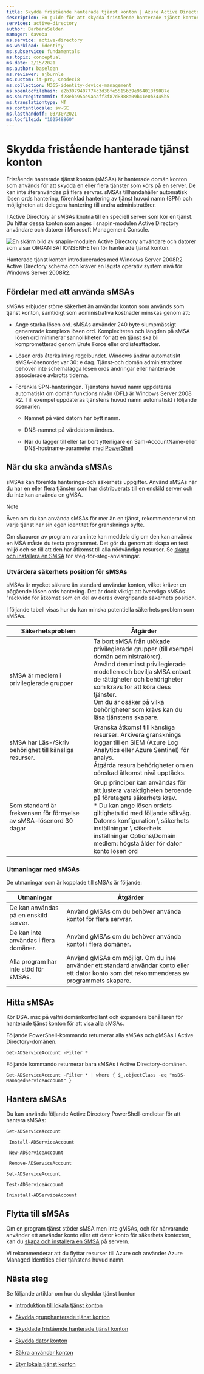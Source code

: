 ```yaml
---
title: Skydda fristående hanterade tjänst konton | Azure Active Directory
description: En guide för att skydda fristående hanterade tjänst konton.
services: active-directory
author: BarbaraSelden
manager: daveba
ms.service: active-directory
ms.workload: identity
ms.subservice: fundamentals
ms.topic: conceptual
ms.date: 2/15/2021
ms.author: baselden
ms.reviewer: ajburnle
ms.custom: it-pro, seodec18
ms.collection: M365-identity-device-management
ms.openlocfilehash: e2b3079407774c3d36fe5515b39e964018f9087e
ms.sourcegitcommit: f28ebb95ae9aaaff3f87d8388a09b41e0b3445b5
ms.translationtype: MT
ms.contentlocale: sv-SE
ms.lasthandoff: 03/30/2021
ms.locfileid: "102548860"
---
```

# <a name="securing-standalone-managed-service-accounts"></a>Skydda fristående hanterade tjänst konton

Fristående hanterade tjänst konton (sMSAs) är hanterade domän konton som används för att skydda en eller flera tjänster som körs på en server. De kan inte återanvändas på flera servrar. sMSAs tillhandahåller automatisk lösen ords hantering, förenklad hantering av tjänst huvud namn (SPN) och möjligheten att delegera hantering till andra administratörer. 

I Active Directory är sMSAs knutna till en speciell server som kör en tjänst. Du hittar dessa konton som anges i snapin-modulen Active Directory användare och datorer i Microsoft Management Console.

![En skärm bild av snapin-modulen Active Directory användare och datorer som visar ORGANISATIONSENHETen för hanterade tjänst konton.](./media/securing-service-accounts/secure-standalone-msa-image-1.png)

Hanterade tjänst konton introducerades med Windows Server 2008R2 Active Directory schema och kräver en lägsta operativ system nivå för Windows Server 2008R2. 

## <a name="benefits-of-using-smsas"></a>Fördelar med att använda sMSAs

sMSAs erbjuder större säkerhet än användar konton som används som tjänst konton, samtidigt som administrativa kostnader minskas genom att:

* Ange starka lösen ord. sMSAs använder 240 byte slumpmässigt genererade komplexa lösen ord. Komplexiteten och längden på sMSA lösen ord minimerar sannolikheten för att en tjänst ska bli komprometterad genom Brute Force eller ordlisteattacker.

* Lösen ords återkallning regelbundet. Windows ändrar automatiskt sMSA-lösenordet var 30: e dag. Tjänst-och domän administratörer behöver inte schemalägga lösen ords ändringar eller hantera de associerade avbrotts tiderna.

* Förenkla SPN-hanteringen. Tjänstens huvud namn uppdateras automatiskt om domän funktions nivån (DFL) är Windows Server 2008 R2. Till exempel uppdateras tjänstens huvud namn automatiskt i följande scenarier:

   * Namnet på värd datorn har bytt namn. 

   * DNS-namnet på värddatorn ändras.

   * När du lägger till eller tar bort ytterligare en Sam-AccountName-eller DNS-hostname-parameter med [PowerShell](/powershell/module/addsadministration/set-adserviceaccount)

## <a name="when-to-use-smsas"></a>När du ska använda sMSAs

sMSAs kan förenkla hanterings-och säkerhets uppgifter. Använd sMSAs när du har en eller flera tjänster som har distribuerats till en enskild server och du inte kan använda en gMSA. 

> [!NOTE] 
> Även om du kan använda sMSAs för mer än en tjänst, rekommenderar vi att varje tjänst har sin egen identitet för gransknings syfte. 

Om skaparen av program varan inte kan meddela dig om den kan använda en MSA måste du testa programmet. Det gör du genom att skapa en test miljö och se till att den har åtkomst till alla nödvändiga resurser. Se [skapa och installera en SMSA](/archive/blogs/askds/managed-service-accounts-understanding-implementing-best-practices-and-troubleshooting) för steg-för-steg-anvisningar.

### <a name="assess-security-posture-of-smsas"></a>Utvärdera säkerhets position för sMSAs

sMSAs är mycket säkrare än standard användar konton, vilket kräver en pågående lösen ords hantering. Det är dock viktigt att överväga sMSAs "räckvidd för åtkomst som en del av deras övergripande säkerhets position.

I följande tabell visas hur du kan minska potentiella säkerhets problem som sMSAs.

| Säkerhetsproblem| Åtgärder |
| - | - |
| sMSA är medlem i privilegierade grupper|Ta bort sMSA från utökade privilegierade grupper (till exempel domän administratörer). <br> Använd den minst privilegierade modellen och bevilja sMSA enbart de rättigheter och behörigheter som krävs för att köra dess tjänster. <br> Om du är osäker på vilka behörigheter som krävs kan du läsa tjänstens skapare. |
| sMSA har Läs-/Skriv behörighet till känsliga resurser.|Granska åtkomst till känsliga resurser. Arkivera gransknings loggar till en SIEM (Azure Log Analytics eller Azure Sentinel) för analys. <br> Åtgärda resurs behörigheter om en oönskad åtkomst nivå upptäcks. |
| Som standard är frekvensen för förnyelse av sMSA-lösenord 30 dagar| Grup principer kan användas för att justera varaktigheten beroende på företagets säkerhets krav. <br> * Du kan ange lösen ordets giltighets tid med följande sökväg. <br>Datorns konfiguration \ säkerhets inställningar \ säkerhets inställningar Options\Domain medlem: högsta ålder för dator konto lösen ord |



### <a name="challenges-with-smsas"></a>Utmaningar med sMSAs

De utmaningar som är kopplade till sMSAs är följande:

| Utmaningar| Åtgärder |
| - | - |
| De kan användas på en enskild server.| Använd gMSAs om du behöver använda kontot för flera servrar. |
| De kan inte användas i flera domäner.| Använd gMSAs om du behöver använda kontot i flera domäner. |
| Alla program har inte stöd för sMSAs.| Använd gMSAs om möjligt. Om du inte använder ett standard användar konto eller ett dator konto som det rekommenderas av programmets skapare. |


## <a name="find-smsas"></a>Hitta sMSAs

Kör DSA. msc på valfri domänkontrollant och expandera behållaren för hanterade tjänst konton för att visa alla sMSAs. 

Följande PowerShell-kommando returnerar alla sMSAs och gMSAs i Active Directory-domänen. 

`Get-ADServiceAccount -Filter *`

Följande kommando returnerar bara sMSAs i Active Directory-domänen.

`Get-ADServiceAccount -Filter * | where { $_.objectClass -eq "msDS-ManagedServiceAccount" }`

## <a name="manage-smsas"></a>Hantera sMSAs

Du kan använda följande Active Directory PowerShell-cmdletar för att hantera sMSAs:

`Get-ADServiceAccount`

` Install-ADServiceAccount`

` New-ADServiceAccount`

` Remove-ADServiceAccount`

`Set-ADServiceAccount`

`Test-ADServiceAccount`

`Ininstall-ADServiceAccount`

## <a name="move-to-smsas"></a>Flytta till sMSAs

Om en program tjänst stöder sMSA men inte gMSAs, och för närvarande använder ett användar konto eller ett dator konto för säkerhets kontexten, kan du [skapa och installera en SMSA](/archive/blogs/askds/managed-service-accounts-understanding-implementing-best-practices-and-troubleshooting) på servern. 

Vi rekommenderar att du flyttar resurser till Azure och använder Azure Managed Identities eller tjänstens huvud namn.

 

## <a name="next-steps"></a>Nästa steg
Se följande artiklar om hur du skyddar tjänst konton

* [Introduktion till lokala tjänst konton](service-accounts-on-premises.md)

* [Skydda grupphanterade tjänst konton](service-accounts-group-managed.md)

* [Skyddade fristående hanterade tjänst konton](service-accounts-standalone-managed.md)

* [Skydda dator konton](service-accounts-computer.md)

* [Säkra användar konton](service-accounts-user-on-premises.md)

* [Styr lokala tjänst konton](service-accounts-govern-on-premises.md)

